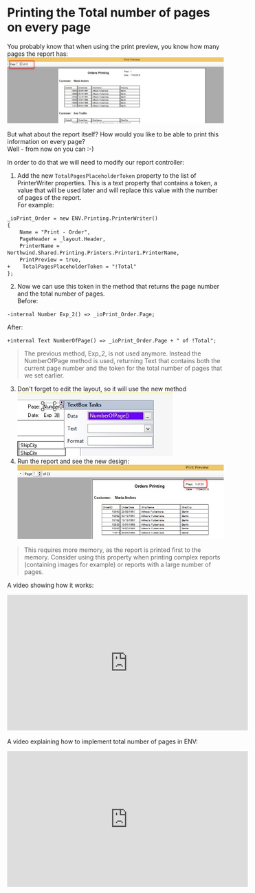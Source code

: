﻿# Printing the Total number of pages on every page

You probably know that when using the print preview, you know how many pages the report has:
![2018 04 17 11H26 40](2018-04-17_11h26_40.jpg)

But what about the report itself? How would you like to be able to print this information on every page?  
Well - from now on you can :-)

In order to do that we will need to modify our report controller:  
1. Add the new `TotalPagesPlaceholderToken` property to the list of PrinterWriter properties.
This is a text property that contains a token, a value that will be used later and will replace this value with the number of pages of the report.  
For example:
```csdiff
_ioPrint_Order = new ENV.Printing.PrinterWriter()
{
    Name = "Print - Order",
    PageHeader = _layout.Header,
    PrinterName = Northwind.Shared.Printing.Printers.Printer1.PrinterName,
    PrintPreview = true,
+    TotalPagesPlaceholderToken = "!Total"
};
```
2. Now we can use this token in the method that returns the page number and the total number of pages.  
Before:
```csdiff
-internal Number Exp_2() => _ioPrint_Order.Page;
```
After:
```csdiff
+internal Text NumberOfPage() => _ioPrint_Order.Page + " of !Total";
```
>The previous method, Exp_2, is not used anymore. Instead the NumberOfPage method is used, returning Text that contains both the current page number and the token for the total number of pages that we set earlier. 

3. Don't forget to edit the layout, so it will use the new method  
![2018 04 17 11H42 57](2018-04-17_11h42_57.jpg)
4. Run the report and see the new design:  
![2018 04 17 11H59 00](2018-04-17_11h59_00.jpg)

> This requires more memory, as the report is printed first to the memory. Consider using this property when printing complex reports (containing images for example) or reports with a large number of pages.

A video showing how it works:
<iframe width="560" height="315" src="https://www.youtube.com/embed/JQ0KVr1Ckgg" frameborder="0" allow="autoplay; encrypted-media" allowfullscreen></iframe>

A video explaining how to implement total number of pages in ENV:
<iframe width="560" height="315" src="https://www.youtube.com/embed/KZZNWJaGuDA" frameborder="0" allow="autoplay; encrypted-media" allowfullscreen></iframe>
